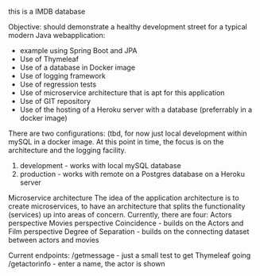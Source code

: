 this is a IMDB database 

Objective: should demonstrate a healthy development street for a typical modern Java webapplication:

 - example using Spring Boot and JPA
 - Use of Thymeleaf
 - Use of a database in Docker image
 - Use of logging framework
 - Use of regression tests
 - Use of microservice architecture that is apt for this application 
 - Use of GIT repository
 - Use of the hosting of a Heroku server with a database (preferrably in a docker image)

There are two configurations: (tbd, for now just local development within mySQL in a docker image. At this point in time,
the focus is on the architecture and the logging facility.

1. development - works with local mySQL database
2. production - works with remote on a Postgres database on a Heroku server


Microservice architecture
The idea of the application architecture is to create microservices, to have an architecture that splits the functionality (services) up into areas of concern.
Currently, there are four:
   Actors perspective
   Movies perspective
   Coincidence - builds on the Actors and Film perspective
   Degree of Separation - builds on the connecting dataset between actors and movies


Current endpoints:
  /getmessage - just a small test to get Thymeleaf going
  /getactorinfo - enter a name, the actor is shown
